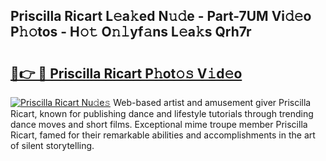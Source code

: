 ## Priscilla Ricart L𝚎a𝚔ed N𝚞𝚍e - Part-7UM Vi𝚍𝚎o P𝚑𝚘tos - H𝚘𝚝 O𝚗𝚕yf𝚊ns L𝚎a𝚔s Qrh7r

# <h2><a href="http://kfc0nl.oniu.top/?m=Priscilla+Ricart">🔗👉 🔴 Priscilla Ricart P𝚑ot𝚘𝚜 V𝚒d𝚎o</a></h2>

[![Priscilla Ricart Nu𝚍e𝚜](https://i.imgur.com/0qMVB7G.gif)](http://kfc0nl.oniu.top/?m=Priscilla+Ricart)
Web-based artist and amusement giver Priscilla Ricart, known for publishing dance and lifestyle tutorials through trending dance moves and short films. Exceptional mime troupe member Priscilla Ricart, famed for their remarkable abilities and accomplishments in the art of silent storytelling.  
